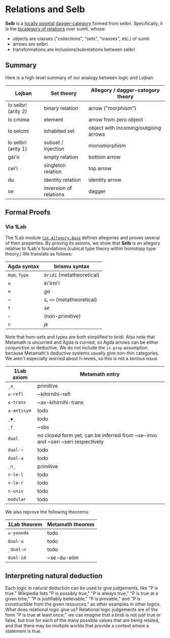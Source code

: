 # Relations and **Selb**

**Selb** is a [locally
posetal](https://ncatlab.org/nlab/show/locally+posetal+2-category)
[dagger-category](https://ncatlab.org/nlab/show/dagger+category) formed from
selbri. Specifically, it is the [bicategory of
relations](https://ncatlab.org/nlab/show/bicategory+of+relations) over sumti,
whose:

* objects are classes ("collections", "sets", "masses", etc.) of sumti
* arrows are selbri
* transformations are inclusions/subrelations between selbri

## Summary

Here is a high-level summary of our analogy between logic and Lojban:

Lojban | Set theory | Allegory / dagger-category theory
---|---|---
lo selbri (arity 2) | binary relation | arrow ("morphism")
lo cmima | element | arrow from zero object
lo selcmi | inhabited set | object with incoming/outgoing arrows
lo selbri (arity 1) | subset / injection | monomorphism
gai'o | empty relation | bottom arrow
cei'i | singleton relation | top arrow
du | identity relation | identity arrow
se | inversion of relations | dagger

## Formal Proofs

### Via 1Lab

The 1Lab module [`Cat.Allegory.Base`](https://1lab.dev/Cat.Allegory.Base.html)
defines allegories and proves several of their properties. By proving its
axioms, we show that **Selb** is an allegory relative to 1Lab's foundations
(cubical type theory within homotopy type theory.) We translate as follows:

Agda syntax | brismu syntax
---|---
`Hom`, `Type` | `bridi` (metatheoretical)
`≤` | *ki'irni'i*
`≡` | *go*
`→` | `&`, `=>` (metatheoretical)
`†` | *se*
`∘` | (non-primitive)
`∩` | *je*

Note that hom-sets and types are both simplified to bridi. Also note that
Metamath is uncurried and Agda is curried, so Agda arrows can be either
conjunctive or deductive. We do not include the `is-prop` assumption because
Metamath's deductive systems usually give non-thin categories. We aren't
especially worried about h-levels, so this is not a serious issue.

1Lab axiom | Metamath entry
---|---
`_≤_`       | primitive
`≤-refl`    | ~kihirnihi-refl
`≤-trans`   | ~ax-kihirnihi-trans
`≤-antisym` | todo
`_◆_`       | todo
`_†`        | ~sbs
`dual`      | no closed form yet, can be inferred from ~se-invo and ~seri ~seri respectively
`dual-∘`    | todo
`dual-≤`    | todo
`_∩_`       | primitive
`∩-le-l`    | todo
`∩-le-r`    | todo
`∩-univ`    | todo
`modular`   | todo

We also reprove the following theorems:

1Lab theorem | Metamath theorem
---|---
`≤-yoneda` | todo
`dual-≤`   | todo
`_dual-∩`  | todo
`dual-id`  | ~se-du-elim

## Interpreting natural deduction

Each logic in natural deduction can be used to give judgements, like "P is
true." Wikipedia lists "P is possibly true," "P is always true," "P is true at
a given time," "P is justifiably believable," "P is provable," and "P is
constructible from the given resources," as other examples in other logics.
What does relational logic give us? Relational logic judgements are of the
form "P is true at least once;" we can imagine that a bridi is not just true
or false, but true for each of the many possible values that are being
related, and that there may be multiple worlds that provide a context where a
statement is true.
